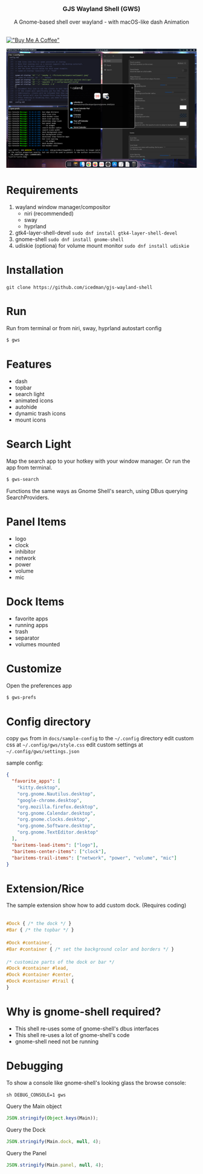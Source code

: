 <br/>
<p align="center">
  <h3 align="center">GJS Wayland Shell (GWS)</h3>

  <p align="center">
	A Gnome-based shell over wayland - with macOS-like dash Animation
    <br/>
    <br/>
  </p>
</p>

[!["Buy Me A Coffee"](https://www.buymeacoffee.com/assets/img/custom_images/orange_img.png)](https://www.buymeacoffee.com/icedman)

![Screen Shot](https://raw.githubusercontent.com/icedman/gjs-wayland-shell/main/screenshots/screenshot-2024-12-11-01.png)

# Requirements
1. wayland window manager/compositor
	* niri (recommended)
	* sway
	* hyprland
2. gtk4-layer-shell-devel
	```sudo dnf install gtk4-layer-shell-devel```
3. gnome-shell
	```sudo dnf install gnome-shell```
4. udiskie (optiona) for volume mount monitor
  ```sudo dnf install udiskie```

# Installation

```git clone https://github.com/icedman/gjs-wayland-shell```

# Run

Run from terminal or from niri, sway, hyprland autostart config

```sh
$ gws
```

# Features

* dash
* topbar
* search light
* animated icons
* autohide
* dynamic trash icons
* mount icons

# Search Light

Map the search app to your hotkey with your window manager. Or run the app from terminal.

```sh
$ gws-search
```

Functions the same ways as Gnome Shell's search, using DBus querying SearchProviders.

# Panel Items

* logo
* clock
* inhibitor
* network
* power
* volume
* mic

# Dock Items

* favorite apps
* running apps
* trash
* separator
* volumes mounted

# Customize

Open the preferences app

```sh
$ gws-prefs
```

# Config directory

copy ```gws``` from in ```docs/sample-config``` to the ```~/.config``` directory
edit custom css at ```~/.config/gws/style.css```
edit custom settings at ```~/.config/gws/settings.json```

sample config:

```json
{
  "favorite_apps": [
    "kitty.desktop",
    "org.gnome.Nautilus.desktop",
    "google-chrome.desktop",
    "org.mozilla.firefox.desktop",
    "org.gnome.Calendar.desktop",
    "org.gnome.clocks.desktop",
    "org.gnome.Software.desktop",
    "org.gnome.TextEditor.desktop"
  ],
  "baritems-lead-items": ["logo"],
  "baritems-center-items": ["clock"],
  "baritems-trail-items": ["network", "power", "volume", "mic"]
}
```

# Extension/Rice

The sample extension show how to add custom dock. (Requires coding)

```css

#Dock { /* the dock */ }
#Bar { /* the topbar */ }

#Dock #container,
#Bar #container { /* set the background color and borders */ }

/* customize parts of the dock or bar */
#Dock #container #lead,
#Dock #container #center,
#Dock #container #trail {
}

```

# Why is gnome-shell required?
* This shell re-uses some of gnome-shell's dbus interfaces
* This shell re-uses a lot of gnome-shell's code
* gnome-shell need not be running


# Debugging

To show a console like gnome-shell's looking glass the browse console:

```sh DEBUG_CONSOLE=1 gws```

Query the Main object

```js
JSON.stringify(Object.keys(Main));
```

Query the Dock

```js
JSON.stringify(Main.dock, null, 4);
```

Query the Panel

```js
JSON.stringify(Main.panel, null, 4);
```
